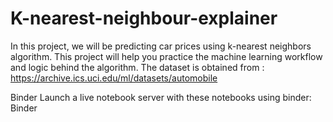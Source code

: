 # K-nearest-neighbour-explainer
In this project, we will be predicting car prices using k-nearest neighbors algorithm.
This project will help you practice the machine learning workflow and logic behind the algorithm.
The dataset is obtained from : https://archive.ics.uci.edu/ml/datasets/automobile


Binder
Launch a live notebook server with these notebooks using binder: Binder
